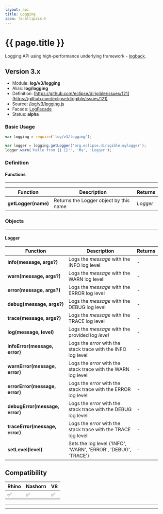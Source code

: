```yaml
---
layout: api
title: Logging
icon: fa-ellipsis-h
---
```


{{ page.title }}
===

Logging API using high-performance underlying framework - [logback](https://logback.qos.ch/).

Version 3.x
---

- Module: **log/v3/logging**
- Alias: **log/logging**
- Definition: [https://github.com/eclipse/dirigible/issues/121](https://github.com/eclipse/dirigible/issues/121)
- Source: [/log/v3/logging.js](https://github.com/dirigiblelabs/api-v3-log/blob/master/log/v3/logging.js)
- Facade: [LogFacade](https://github.com/eclipse/dirigible/blob/master/api/api-facades/api-log/src/main/java/org/eclipse/dirigible/api/v3/log/LogFacade.java)
- Status: **alpha**


### Basic Usage

```javascript
var logging = require('log/v3/logging');

var logger = logging.getLogger('org.eclipse.dirigible.mylogger');
logger.warn('Hello from {} {}!', 'My', 'Logger');
```


### Definition

#### Functions

---

Function     | Description | Returns
------------ | ----------- | --------
**getLogger(name)**   | Returns the Logger object by this name | *Logger*


### Objects

---



#### Logger


Function     | Description | Returns
------------ | ----------- | --------
**info(message, args?)**   | Logs the *message* with the INFO log level | -
**warn(message, args?)**   | Logs the *message* with the WARN log level | -
**error(message, args?)**   | Logs the *message* with the ERROR log level | -
**debug(message, args?)**   | Logs the *message* with the DEBUG log level | -
**trace(message, args?)**   | Logs the *message* with the TRACE log level | -
**log(message, level)**   | Logs the *message* with the provided log *level* | -
**infoError(message, error)**   | Logs the *error* with the stack trace with the INFO log level | -
**warnError(message, error)**   | Logs the *error* with the stack trace with the WARN log level | -
**errorError(message, error)**   | Logs the *error* with the stack trace with the ERROR log level | -
**debugError(message, error)**   | Logs the *error* with the stack trace with the DEBUG log level | -
**traceError(message, error)**   | Logs the *error* with the stack trace with the TRACE log level | -
**setLevel(level)**   | Sets the log level ('INFO', 'WARN', 'ERROR', 'DEBUG', 'TRACE') | -



Compatibility
---

Rhino | Nashorn | V8
----- | ------- | --------
 ✅  | ✅  | ✅


---

---

